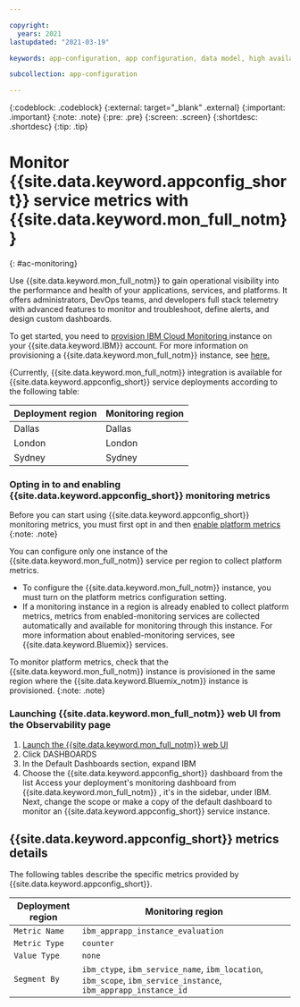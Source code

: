 ```yaml
---

copyright:
  years: 2021
lastupdated: "2021-03-19"

keywords: app-configuration, app configuration, data model, high availability, ha

subcollection: app-configuration

---
```


{:codeblock: .codeblock}
{:external: target="_blank" .external}
{:important: .important}
{:note: .note}
{:pre: .pre}
{:screen: .screen}
{:shortdesc: .shortdesc}
{:tip: .tip}

# Monitor {{site.data.keyword.appconfig_short}} service metrics with {{site.data.keyword.mon_full_notm}}
{: #ac-monitoring}

<!-- All IBM Cloud® general availability (GA) services have a Service Level Agreement of 99.99% availability.  -->

Use {{site.data.keyword.mon_full_notm}} to gain operational visibility into the performance and health of your applications, services, and platforms. It offers administrators, DevOps teams, and developers full stack telemetry with advanced features to monitor and troubleshoot, define alerts, and design custom dashboards.

To get started, you need to [provision IBM Cloud Monitoring ](https://cloud.ibm.com/catalog/services/ibm-cloud-monitoring?callback=/observe/monitoring/create) instance on your {{site.data.keyword.IBM}} account. For more information on provisioning a {{site.data.keyword.mon_full_notm}} instance, see [here. ](https://test.cloud.ibm.com/docs/monitoring?topic=monitoring-provision)


{Currently, {{site.data.keyword.mon_full_notm}} integration is available for {{site.data.keyword.appconfig_short}} service deployments according to the following table:

| Deployment region    | Monitoring region |
|-------------|-------------|
| Dallas| Dallas |
| London| London|
| Sydney| Sydney|

### Opting in to and enabling {{site.data.keyword.appconfig_short}} monitoring metrics

Before you can start using {{site.data.keyword.appconfig_short}} monitoring metrics, you must first opt in and then [enable platform metrics](https://test.cloud.ibm.com/docs/monitoring?topic=monitoring-platform_metrics_enabling)
{:note: .note}

You can configure only one instance of the {{site.data.keyword.mon_full_notm}} service per region to collect platform metrics.
 - To configure the {{site.data.keyword.mon_full_notm}} instance, you must turn on the platform metrics configuration setting.
 - If a monitoring instance in a region is already enabled to collect platform metrics, metrics from enabled-monitoring services are collected automatically and available for monitoring through this instance. For more information about enabled-monitoring services, see {{site.data.keyword.Bluemix}} services.

 To monitor platform metrics, check that the {{site.data.keyword.mon_full_notm}} instance is provisioned in the same region where the {{site.data.keyword.Bluemix_notm}} instance is provisioned.
 {:note: .note}

 ### Launching {{site.data.keyword.mon_full_notm}} web UI from the Observability page

 1. [Launch the {{site.data.keyword.mon_full_notm}} web UI](https://test.cloud.ibm.com/docs/monitoring?topic=monitoring-launch)
 1. Click DASHBOARDS
 1. In the Default Dashboards section, expand IBM
 1. Choose the {{site.data.keyword.appconfig_short}} dashboard from the list
 Access your deployment's monitoring dashboard from {{site.data.keyword.mon_full_notm}} , it's in the sidebar, under IBM.
 Next, change the scope or make a copy of the default dashboard to monitor an {{site.data.keyword.appconfig_short}} service  instance.

  ## {{site.data.keyword.appconfig_short}} metrics details

  The following tables describe the specific metrics provided by {{site.data.keyword.appconfig_short}}.

  | Deployment region    | Monitoring region |
|-------------|-------------|
| `Metric Name` | `ibm_apprapp_instance_evaluation` |
| `Metric Type` | `counter`|
| `Value Type` | `none`|
| `Segment By` | `ibm_ctype`, `ibm_service_name`, `ibm_location`, `ibm_scope`, `ibm_service_instance`, `ibm_apprapp_instance_id` |
